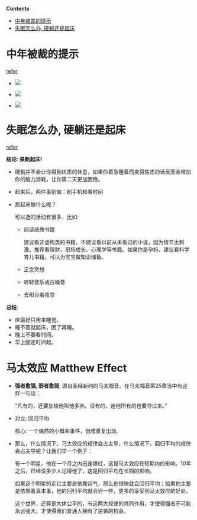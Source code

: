 <!-- START doctoc generated TOC please keep comment here to allow auto update -->
<!-- DON'T EDIT THIS SECTION, INSTEAD RE-RUN doctoc TO UPDATE -->
**Contents**

- [中年被裁的提示](#%E4%B8%AD%E5%B9%B4%E8%A2%AB%E8%A3%81%E7%9A%84%E6%8F%90%E7%A4%BA)
- [失眠怎么办, 硬躺还是起床](#%E5%A4%B1%E7%9C%A0%E6%80%8E%E4%B9%88%E5%8A%9E-%E7%A1%AC%E8%BA%BA%E8%BF%98%E6%98%AF%E8%B5%B7%E5%BA%8A)

<!-- END doctoc generated TOC please keep comment here to allow auto update -->

# 中年被裁的提示

[refer](https://mp.weixin.qq.com/s/QY-EKJ98Wb1tQaYqm9COaw)

- ![](https://ipic-1300911741.oss-cn-shanghai.aliyuncs.com/2020-05-14-044401.jpg)

- ![](https://ipic-1300911741.oss-cn-shanghai.aliyuncs.com/2020-05-14-044438.jpg)

- ![](https://ipic-1300911741.oss-cn-shanghai.aliyuncs.com/2020-05-14-044447.jpg)

# 失眠怎么办, 硬躺还是起床

[refer](https://mp.weixin.qq.com/s/i6jJSvaqdqXmYXbfCO5lTw)

**结论: 果断起床!**

- 硬躺并不会让你得到优质的休息，如果你着急睡着而变得焦虑的话反而会增加你的脑力消耗，让你第二天更加困倦。

- 起来后，两件事别做：刷手机和看时间

- 那起来做什么呢？

  可以选的活动有很多，比如:
  
  - 阅读纸质书籍
  
    建议看非虚构类的书籍，不建议看以前从未看过的小说，因为情节太刺激。推荐看理财、职场成长、心理学等书籍。如果你是孕妈，建议看科学育儿书籍，可以为宝宝做知识储备。
  
  - 正念冥想
  
  - 听轻音乐或白噪音
  
  - 去阳台看夜空

**总结**: 

- 床最好只用来睡觉。
- 睡不着就起床，困了再睡。
- 晚上不要看时间。 
- 早上固定时间起。



# 马太效应 Matthew Effect

- **强者愈强, 弱者愈弱**, 源自圣经新约的马太福音。在马太福音第25章当中有这样一句话：

  “凡有的，还要加给他叫他多余。没有的，连他所有的也要夺过来。”

- 对立: 回归平均

  核心: 一个偶然的小概率事件，很难重复出现.

- 那么，什么情况下，马太效应的规律会占主导，什么情况下，回归平均的规律会占主导呢？让我们举一个例子：

  

  有一个明星，他在一个月之内迅速爆红，这是马太效应在短期内的影响。10年之后，已经没多少人记得他了，这是回归平均在长期的影响。

  如果这个明星的走红主要是依靠运气，那么他很快就会回归平均；如果他主要是依靠着真本事，他的回归平均就会迟一些，更多的享受到马太效应的好处。

  这个世界，还算是大体公平的，有这两大规律的共同作用，才使得强者不可能永远强大，才使得我们普通人拥有了逆袭的机会。

